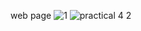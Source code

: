 

web page
![1](https://cloud.githubusercontent.com/assets/16939820/13043559/c9d36440-d3ee-11e5-91c7-911541344b4a.png)
![practical 4 2](https://cloud.githubusercontent.com/assets/16960568/13072438/56716886-d4bf-11e5-918e-86533c45d508.JPG)
